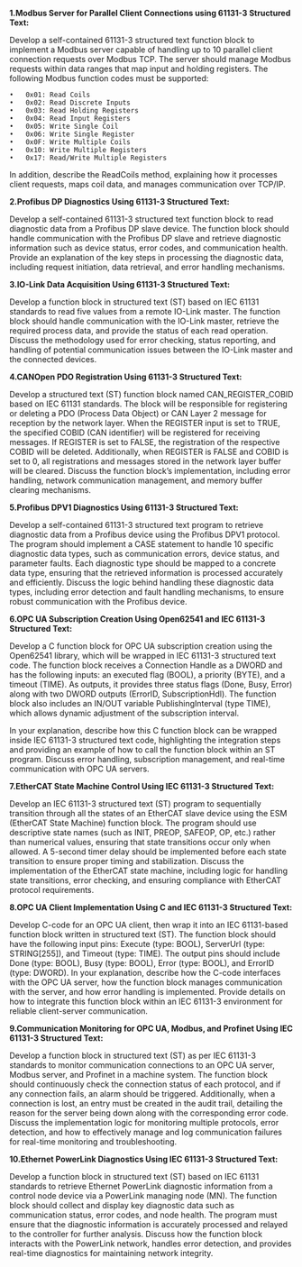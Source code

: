**1.Modbus Server for Parallel Client Connections using 61131-3 Structured Text:**

Develop a self-contained 61131-3 structured text function block to implement a Modbus server capable of handling up to 10 parallel client connection requests over Modbus TCP. The server should manage Modbus requests within data ranges that map input and holding registers. The following Modbus function codes must be supported:

	•	0x01: Read Coils
	•	0x02: Read Discrete Inputs
	•	0x03: Read Holding Registers
	•	0x04: Read Input Registers
	•	0x05: Write Single Coil
	•	0x06: Write Single Register
	•	0x0F: Write Multiple Coils
	•	0x10: Write Multiple Registers
	•	0x17: Read/Write Multiple Registers

In addition, describe the ReadCoils method, explaining how it processes client requests, maps coil data, and manages communication over TCP/IP.

**2.Profibus DP Diagnostics Using 61131-3 Structured Text:**

Develop a self-contained 61131-3 structured text function block to read diagnostic data from a Profibus DP slave device. The function block should handle communication with the Profibus DP slave and retrieve diagnostic information such as device status, error codes, and communication health. Provide an explanation of the key steps in processing the diagnostic data, including request initiation, data retrieval, and error handling mechanisms.

**3.IO-Link Data Acquisition Using 61131-3 Structured Text:**

Develop a function block in structured text (ST) based on IEC 61131 standards to read five values from a remote IO-Link master. The function block should handle communication with the IO-Link master, retrieve the required process data, and provide the status of each read operation. Discuss the methodology used for error checking, status reporting, and handling of potential communication issues between the IO-Link master and the connected devices.

**4.CANOpen PDO Registration Using 61131-3 Structured Text:**

Develop a structured text (ST) function block named CAN_REGISTER_COBID based on IEC 61131 standards. The block will be responsible for registering or deleting a PDO (Process Data Object) or CAN Layer 2 message for reception by the network layer. When the REGISTER input is set to TRUE, the specified COBID (CAN identifier) will be registered for receiving messages. If REGISTER is set to FALSE, the registration of the respective COBID will be deleted. Additionally, when REGISTER is FALSE and COBID is set to 0, all registrations and messages stored in the network layer buffer will be cleared. Discuss the function block’s implementation, including error handling, network communication management, and memory buffer clearing mechanisms.

**5.Profibus DPV1 Diagnostics Using 61131-3 Structured Text:**

Develop a self-contained 61131-3 structured text program to retrieve diagnostic data from a Profibus device using the Profibus DPV1 protocol. The program should implement a CASE statement to handle 10 specific diagnostic data types, such as communication errors, device status, and parameter faults. Each diagnostic type should be mapped to a concrete data type, ensuring that the retrieved information is processed accurately and efficiently. Discuss the logic behind handling these diagnostic data types, including error detection and fault handling mechanisms, to ensure robust communication with the Profibus device.

**6.OPC UA Subscription Creation Using Open62541 and IEC 61131-3 Structured Text:**

Develop a C function block for OPC UA subscription creation using the Open62541 library, which will be wrapped in IEC 61131-3 structured text code. The function block receives a Connection Handle as a DWORD and has the following inputs: an executed flag (BOOL), a priority (BYTE), and a timeout (TIME). As outputs, it provides three status flags (Done, Busy, Error) along with two DWORD outputs (ErrorID, SubscriptionHdl). The function block also includes an IN/OUT variable PublishingInterval (type TIME), which allows dynamic adjustment of the subscription interval.

In your explanation, describe how this C function block can be wrapped inside IEC 61131-3 structured text code, highlighting the integration steps and providing an example of how to call the function block within an ST program. Discuss error handling, subscription management, and real-time communication with OPC UA servers.

**7.EtherCAT State Machine Control Using IEC 61131-3 Structured Text:**

Develop an IEC 61131-3 structured text (ST) program to sequentially transition through all the states of an EtherCAT slave device using the ESM (EtherCAT State Machine) function block. The program should use descriptive state names (such as INIT, PREOP, SAFEOP, OP, etc.) rather than numerical values, ensuring that state transitions occur only when allowed. A 5-second timer delay should be implemented before each state transition to ensure proper timing and stabilization. Discuss the implementation of the EtherCAT state machine, including logic for handling state transitions, error checking, and ensuring compliance with EtherCAT protocol requirements.

**8.OPC UA Client Implementation Using C and IEC 61131-3 Structured Text:**

Develop C-code for an OPC UA client, then wrap it into an IEC 61131-based function block written in structured text (ST). The function block should have the following input pins: Execute (type: BOOL), ServerUrl (type: STRING[255]), and Timeout (type: TIME). The output pins should include Done (type: BOOL), Busy (type: BOOL), Error (type: BOOL), and ErrorID (type: DWORD). In your explanation, describe how the C-code interfaces with the OPC UA server, how the function block manages communication with the server, and how error handling is implemented. Provide details on how to integrate this function block within an IEC 61131-3 environment for reliable client-server communication.

**9.Communication Monitoring for OPC UA, Modbus, and Profinet Using IEC 61131-3 Structured Text:**

Develop a function block in structured text (ST) as per IEC 61131-3 standards to monitor communication connections to an OPC UA server, Modbus server, and Profinet in a machine system. The function block should continuously check the connection status of each protocol, and if any connection fails, an alarm should be triggered. Additionally, when a connection is lost, an entry must be created in the audit trail, detailing the reason for the server being down along with the corresponding error code. Discuss the implementation logic for monitoring multiple protocols, error detection, and how to effectively manage and log communication failures for real-time monitoring and troubleshooting.

**10.Ethernet PowerLink Diagnostics Using IEC 61131-3 Structured Text:**

Develop a function block in structured text (ST) based on IEC 61131 standards to retrieve Ethernet PowerLink diagnostic information from a control node device via a PowerLink managing node (MN). The function block should collect and display key diagnostic data such as communication status, error codes, and node health. The program must ensure that the diagnostic information is accurately processed and relayed to the controller for further analysis. Discuss how the function block interacts with the PowerLink network, handles error detection, and provides real-time diagnostics for maintaining network integrity.
